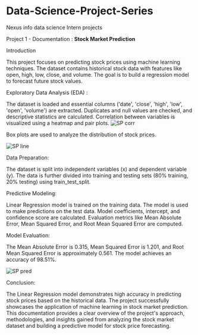 # Data-Science-Project-Series
Nexus info data science Intern projects 

Project 1 - Documentation : **Stock Market Prediction**

Introduction

This project focuses on predicting stock prices using machine learning techniques. The dataset contains historical stock data with features like open, high, low, close, and volume. The goal is to build a regression model to forecast future stock values.

Exploratory Data Analysis (EDA) : 

The dataset is loaded and essential columns ('date', 'close', 'high', 'low', 'open', 'volume') are extracted.
Duplicates and null values are checked, and descriptive statistics are calculated.
Correlation between variables is visualized using a heatmap and pair plots.
![SP corr](https://github.com/Raja-12377/Data-Science-Project-Series/assets/93259031/293be024-a649-42af-9676-6849cfe3bc86)

Box plots are used to analyze the distribution of stock prices.

![SP line](https://github.com/Raja-12377/Data-Science-Project-Series/assets/93259031/02b22c67-8d5b-41de-ae8d-fdb5b63e18ff)


Data Preparation:

The dataset is split into independent variables (x) and dependent variable (y).
The data is further divided into training and testing sets (80% training, 20% testing) using train_test_split.

Predictive Modeling:

Linear Regression model is trained on the training data.
The model is used to make predictions on the test data.
Model coefficients, intercept, and confidence score are calculated.
Evaluation metrics like Mean Absolute Error, Mean Squared Error, and Root Mean Squared Error are computed.

Model Evaluation:

The Mean Absolute Error is 0.315, Mean Squared Error is 1.201, and Root Mean Squared Error is approximately 0.561.
The model achieves an accuracy of 98.51%.

![SP pred](https://github.com/Raja-12377/Data-Science-Project-Series/assets/93259031/1b73c5c8-f64c-40a1-9558-29d1f456b048)

Conclusion:

The Linear Regression model demonstrates high accuracy in predicting stock prices based on the historical data. The project successfully showcases the application of machine learning in stock market prediction.
This documentation provides a clear overview of the project's approach, methodologies, and insights gained from analyzing the stock market dataset and building a predictive model for stock price forecasting.
